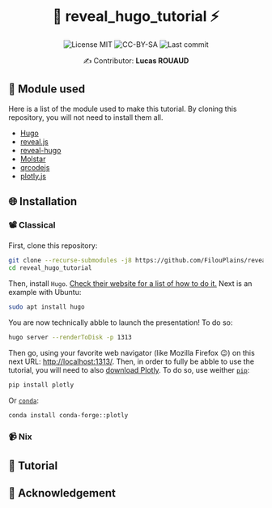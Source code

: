 <div align="center">

# 🦙 reveal_hugo_tutorial ⚡

![License MIT](https://img.shields.io/badge/License-MIT-green)
![CC-BY-SA](https://img.shields.io/badge/License-CC%E2%80%91BY%E2%80%91SA-green)
![Last commit](https://img.shields.io/github/last-commit/FilouPlains/reveal_hugo_tutorial.svg)

✍️ Contributor: **Lucas ROUAUD**

</div>

## 🌳 Module used

Here is a list of the module used to make this tutorial. By cloning this repository,
you will not need to install them all.

-   [Hugo](https://gohugo.io/)
-   [reveal.js](https://revealjs.com/)
-   [reveal-hugo](https://github.com/joshed-io/reveal-hugo)
-   [Molstar](https://molstar.org/)
-   [qrcodejs](https://davidshimjs.github.io/qrcodejs/)
-   [plotly.js](https://plotly.com/)

## 🌐 Installation

### 📽 Classical

First, clone this repository:

```bash
git clone --recurse-submodules -j8 https://github.com/FilouPlains/reveal_hugo_tutorial.git
cd reveal_hugo_tutorial
```

Then, install `Hugo`. [Check their website for a list of how to do it.](https://gohugo.io/installation/linux/#package-managers)
Next is an example with Ubuntu:

```bash
sudo apt install hugo
```

You are now technically abble to launch the presentation! To do so:

```bash
hugo server --renderToDisk -p 1313
```

Then go, using your favorite web navigator (like Mozilla Firefox 😉) on this next
URL: [http://localhost:1313/](http://localhost:1313/). Then, in order to fully be
abble to use the tutorial, you will need to also [download Plotly](https://plotly.com/python/getting-started/#installation).
To do so, use weither [`pip`](https://pypi.org/):

```bash
pip install plotly
```

Or [`conda`](https://anaconda.org/):

```bash
conda install conda-forge::plotly
```

### 📹 Nix

## 📰 Tutorial

## 🙇 Acknowledgement
